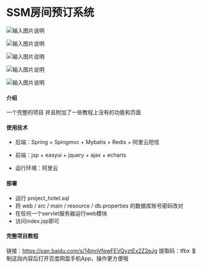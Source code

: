 # SSM房间预订系统

![输入图片说明](https://github.com/yzx66-net/ssm_lnn/blob/master/1.jpg "屏幕截图.png")

![输入图片说明](https://github.com/yzx66-net/ssm_lnn/blob/master/2.jpg "屏幕截图.png")

![输入图片说明](https://github.com/yzx66-net/ssm_lnn/blob/master/3.png "屏幕截图.png")

![输入图片说明](https://github.com/yzx66-net/ssm_lnn/blob/master/5.PNG "屏幕截图.png")

![输入图片说明](https://github.com/yzx66-net/ssm_lnn/blob/master/4.png "屏幕截图.png")

#### 介绍
一个完整的项目 并且附加了一些教程上没有的功能和页面

#### 使用技术

* 后端：Spring + Spingmvc + Mybatis + Redis + 阿里云短信

* 前端：jsp + easyui + jquery + ajax + echarts

* 运行环境：阿里云

#### 部署
* 运行 project_hotel.sql 
* 将 web / src / main / resource / db.properties 的数据库账号密码改对
* 在任何一个servlet服务器运行web模块
* 访问index.jsp即可

#### 完整项目教程
链接：https://pan.baidu.com/s/14mnVfewFEVQyztEx2Z2eJg 
提取码：tfbx 
复制这段内容后打开百度网盘手机App，操作更方便哦
 
